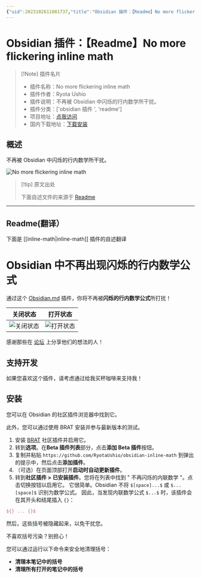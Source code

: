 ```yaml
---
{"uid":2023102611081737,"title":"Obsidian 插件：【Readme】No more flickering inline math","tags":["obsidian插件","readme"],"description":"不再被Obsidian中闪烁的行内数学所干扰。","author":"AI","type":"readme","draft":false,"editable":false,"modified":20230101000000,"dg-publish":true,"permalink":"/lake-of-knowledge/10-obsidian/obsidian/readme/inline-math-readme/","dgPassFrontmatter":true}
---
```



# Obsidian 插件：【Readme】No more flickering inline math

> [!Note] 插件名片
> - 插件名称：No more flickering inline math
> - 插件作者：Ryota Ushio
> - 插件说明：不再被 Obsidian 中闪烁的行内数学所干扰。
> - 插件分类：['obsidian 插件 ', 'readme']
> - 项目地址：[点我访问](https://github.com/RyotaUshio/obsidian-inline-math)
> - 国内下载地址：[下载安装](https://pkmer.cn/products/plugin/pluginMarket/?inline-math)

## 概述

不再被 Obsidian 中闪烁的行内数学所干扰。

![No more flickering inline math](https://cdn.pkmer.cn/covers/inline-math.gif!pkmer)

> [!tip] 原文出处
>
>下面自述文件的来源于 [Readme](https://ghproxy.net/https://raw.githubusercontent.com/RyotaUshio/obsidian-inline-math/master/README.md)
>

---

## Readme(翻译）

下面是 [[inline-math\|inline-math]] 插件的自述翻译

# Obsidian 中不再出现闪烁的行内数学公式

通过这个 [Obsidian.md](https://obsidian.md/) 插件，你将不再被**闪烁的行内数学公式**所打扰！

关闭状态               | 打开状态
:-----------------------:|:------------------------:
![关闭状态](fig/off.gif) | ![打开状态](fig/on.gif)

感谢那些在 [论坛](https://forum.obsidian.md/t/inline-math-allow-white-spaces-before-closing-dollar-signs/63551) 上分享他们的想法的人！

## 支持开发

如果您喜欢这个插件，请考虑通过给我买杯咖啡来支持我！

## 安装

您可以在 Obsidian 的社区插件浏览器中找到它。

此外，您可以通过使用 BRAT 安装并参与最新版本的测试。

1. 安装 [BRAT](obsidian://show-plugin?id=obsidian42-brat) 社区插件并启用它。
2. 转到**选项**。在**Beta 插件列表**部分，点击**添加 Beta 插件**按钮。
3. 复制并粘贴 `https://github.com/RyotaUshio/obsidian-inline-math` 到弹出的提示中，然后点击**添加插件**。
4. （可选）在页面顶部打开**启动时自动更新插件**。
5. 转到**社区插件 > 已安装插件**。您将在列表中找到 " 不再闪烁的内联数学 "。点击切换按钮以启用它。
它很简单。Obsidian 不将 `$[space]...$` 或 `$...[space]$` 识别为数学公式。
因此，当发现内联数学公式 `$...$` 时，该插件会在其开头和结尾插入 `{}`：

```latex
${} ... {}$
```

然后，这些括号被隐藏起来，以免干扰您。

不喜欢括号污染？别担心！

您可以通过运行以下命令来安全地清理括号：

- **清理本笔记中的括号**
- **清理所有打开的笔记中的括号**



